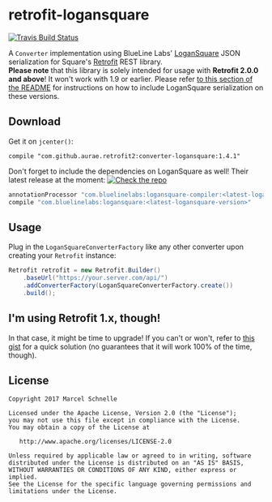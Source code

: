 # retrofit-logansquare

[![Travis Build Status](https://img.shields.io/travis/mannodermaus/retrofit-logansquare.svg)](https://travis-ci.org/mannodermaus/retrofit-logansquare)

A `Converter` implementation using BlueLine Labs' [LoganSquare][logansquare] JSON serialization for Square's [Retrofit][retrofit] REST library.  
**Please note** that this library is solely intended for usage with **Retrofit 2.0.0 and above**! It won't work with 1.9 or earlier. Please refer [to this section of the README](#retro1) for instructions on how to include LoganSquare serialization on these versions.

## Download

Get it on `jcenter()`:

`compile "com.github.aurae.retrofit2:converter-logansquare:1.4.1"`

Don't forget to include the dependencies on LoganSquare as well!
Their latest release at the moment:
[![Check the repo](https://img.shields.io/github/tag/bluelinelabs/LoganSquare.svg)][logansquare]

```groovy
annotationProcessor "com.bluelinelabs:logansquare-compiler:<latest-logansquare-version>"
compile "com.bluelinelabs:logansquare:<latest-logansquare-version>"
```

## Usage

Plug in the `LoganSquareConverterFactory` like any other converter upon creating your `Retrofit` instance:

```java
Retrofit retrofit = new Retrofit.Builder()
    .baseUrl("https://your.server.com/api/")
    .addConverterFactory(LoganSquareConverterFactory.create())
    .build();
```

<a name="retro1"></a>
## I'm using Retrofit 1.x, though!

In that case, it might be time to upgrade! If you can't or won't, refer to [this gist][v1gist] for a quick solution (no guarantees that it will work 100% of the time, though).

## License

	Copyright 2017 Marcel Schnelle

	Licensed under the Apache License, Version 2.0 (the "License");
	you may not use this file except in compliance with the License.
	You may obtain a copy of the License at

	   http://www.apache.org/licenses/LICENSE-2.0

	Unless required by applicable law or agreed to in writing, software
	distributed under the License is distributed on an "AS IS" BASIS,
	WITHOUT WARRANTIES OR CONDITIONS OF ANY KIND, either express or implied.
	See the License for the specific language governing permissions and
	limitations under the License.

  [logansquare]: https://github.com/bluelinelabs/LoganSquare
  [retrofit]: https://github.com/square/retrofit
  [v1gist]: https://gist.github.com/mannodermaus/8427b93b27483763d9cb
 
